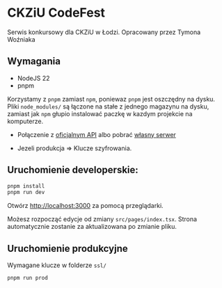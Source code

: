 # CKZiU CodeFest

Serwis konkursowy dla CKZiU w Łodzi.
Opracowany przez Tymona Woźniaka

## Wymagania

* NodeJS 22
* pnpm

Korzystamy z `pnpm` zamiast `npm`, poniewaz `pnpm` jest oszczędny na dysku. Pliki `node_modules/` są łączone na stałe z
jednego magazynu na dysku, zamiast jak `npm` głupio instalować paczkę w kazdym projekcie na komputerze.

* Połączenie z [oficjalnym API](https://api.ckziucodefest.pl/) albo
  pobrać [własny serwer](https://github.com/Moderrek/ckziu-codefest-api)

* Jezeli produkcja => Klucze szyfrowania.

## Uruchomienie developerskie:

```bash
pnpm install
pnpm run dev
```

Otwórz [http://localhost:3000](http://localhost:3000) za pomocą przeglądarki.

Możesz rozpocząć edycje od zmiany `src/pages/index.tsx`. Strona automatycznie zostanie za aktualizowana po zmianie
pliku.

## Uruchomienie produkcyjne

Wymagane klucze w folderze `ssl/`

```bash
pnpm run prod
```
